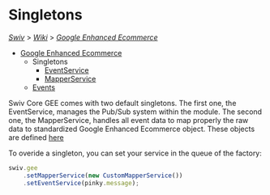 # Singletons
[_Swiv_](../../../readme.md) > [_Wiki_](../../) > [_Google Enhanced Ecommerce_](../)

- [Google Enhanced Ecommerce](../)
    - Singletons
        - [EventService](event-service.md)
        - [MapperService](mapper-service.md)
    - [Events](../events)

Swiv Core GEE comes with two default singletons.
The first one, the EventService, manages the Pub/Sub system within the module.
The second one, the MapperService, handles all event data to map properly the raw data to standardized Google Enhanced Ecommerce object. These objects are defined [here](../../src/gee/models/event)

To overide a singleton, you can set your service in the queue of the factory:
```javascript
swiv.gee
    .setMapperService(new CustomMapperService())
    .setEventService(pinky.message);
```